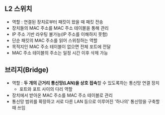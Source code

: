 ## L2 스위치
- 역할 : 연결된 장치로부터 패킷이 왔을 때 패킷 전송
- 장치들의 MAC 주소를 MAC 주소 테이블을 통해 관리
- IP 주소 기반 라우팅 불가능(IP 주소를 이해하지 못함)
- 단순 패킷의 MAC 주소를 읽어 스위칭하는 역할
- 목적지인 MAC 주소 테이블이 없으면 전체 포트에 전달
- MAC 주소 테이블의 주소는 일정 시간 이후 삭제 가능

## 브리지(Bridge)
- 역할 : **두 개의 근거리 통신망(LAN)을 상호 접속**할 수 있도록하는 통신망 연결 장치
  - 포트와 포트 사이의 다리 역할
- 장치에서 받아온 MAC  주소를 MAC 주소 테이블로 관리
- 통신망 범위를 확장하고 서로 다른 LAN 등으로 이루어진 '하나의' 통신망을 구축할 때 쓰임
